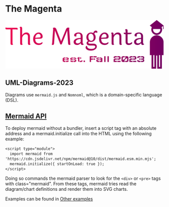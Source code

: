 # The Magenta
![Logo](https://github.com/Echimara/UML-Diagrams-2023/blob/main/the-magenta-high-resolution-logo-transparent.png)

## UML-Diagrams-2023
Diagrams use `mermaid.js` and `Nomnoml`, which is a domain-specific language (DSL).

 ## [Mermaid API](https://mermaid.js.org/config/setup/README.html)
To deploy mermaid without a bundler, insert a script tag with an absolute address and a mermaid.initialize call into the HTML using the following example:
```
<script type="module">
  import mermaid from 'https://cdn.jsdelivr.net/npm/mermaid@10/dist/mermaid.esm.min.mjs';
  mermaid.initialize({ startOnLoad: true });
</script>
```
Doing so commands the mermaid parser to look for the `<div>` or `<pre>` tags with class="mermaid". From these tags, mermaid tries read the diagram/chart definitions and render them into SVG charts.

Examples can be found in [Other examples](https://mermaid.js.org/syntax/examples.html)
